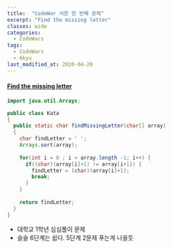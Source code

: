 ```yaml
---
title:  "CodeWar 서른 한 번째 문제"
excerpt: "Find the missing letter"
classes: wide
categories:
  - CodeWars
tags:
  - CodeWars
  - 6kyu
last_modified_at: 2020-04-20
---
```


#### [Find the missing letter](https://www.codewars.com/kata/5839edaa6754d6fec10000a2)

```java
import java.util.Arrays;

public class Kata
{
  public static char findMissingLetter(char[] array)
  {
    char findLetter = ' ';
    Arrays.sort(array);
    
    for(int i = 0 ; i < array.length -1; i++) {
      if((char)(array[i]+1) != array[i+1]) {
        findLetter = (char)(array[i]+1);
        break;
      }
    }
    
    return findLetter;
  }
}
```

* 대학교 1학년 심심풀이 문제
* 슬슬 6단계는 쉽다. 5단계 2문제 푸는게 나을듯